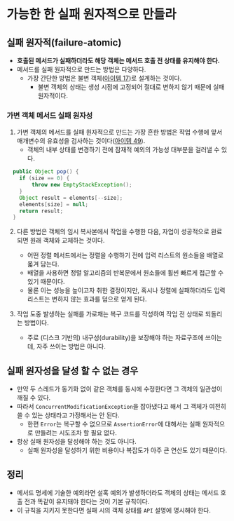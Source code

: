 # 가능한 한 실패 원자적으로 만들라

## 실패 원자적(failure-atomic)

* **호출된 메서드가 실패하더라도 해당 객체는 메서드 호출 전 상태를 유지해야 한다.** 
* 메서드를 실패 원자적으로 만드는 방법은 다양하다.
  * 가장 간단한 방법은 불변 객체([아이템 17](https://github.com/parkhanbeen/study/blob/master/effective-java/4%EC%9E%A5/17.%EB%B3%80%EA%B2%BD%20%EA%B0%80%EB%8A%A5%EC%84%B1%EC%9D%84%20%EC%B5%9C%EC%86%8C%ED%99%94%ED%95%98%EB%9D%BC.md))로 설계하는 것이다.
    * 불변 객체의 상태는 생성 시점에 고정되어 절대로 변하지 않기 때문에 실패 원자적이다.

### 가변 객체 메서드 실패 원자성 

1. 가변 객체의 메서드를 실패 원자적으로 만드는 가장 흔한 방법은 작업 수행에 앞서 매개변수의 유효성을 검사하는 것이다([아이템 49](https://github.com/parkhanbeen/study/blob/master/effective-java/8%EC%9E%A5/49.%EB%A7%A4%EA%B0%9C%EB%B3%80%EC%88%98%EA%B0%80%20%EC%9C%A0%ED%9A%A8%ED%95%9C%EC%A7%80%20%EA%B2%80%EC%82%AC%ED%95%98%EB%9D%BC.md)).
   * 객체의 내부 상태를 변경하기 전에 잠재적 예외의 가능성 대부분을 걸러낼 수 있다.

```java
  public Object pop() {
    if (size == 0) {
        throw new EmptyStackException();
    }
    Object result = elements[--size];
    elements[size] = null;
    return result;
  }
```

2. 다른 방법은 객체의 임시 복사본에서 작업을 수행한 다음, 자업이 성공적으로 완료되면 원래 객체와 교체하는 것이다.
   * 어떤 정렬 메서드에서는 정렬을 수행하기 전에 입력 리스트의 원소들을 배열로 옯겨 담는다.
   * 배열을 사용하면 정렬 알고리즘의 반복문에서 원소들에 휠씬 빠르게 접근할 수 있기 때문이다.
   * 물론 이는 성능을 높이고자 취한 결정이지만, 혹시나 정렬에 실패하더라도 입력 리스트는 변하지 않는 효과를 덤으로 얻게 된다.

3. 작업 도중 발생하는 실패를 가로채는 복구 코드를 작성하여 작업 전 상태로 되돌리는 방법이다.
   * 주로 (디스크 기반의) 내구성(durability)을 보장해야 하는 자료구조에 쓰이는데, 자주 쓰이는 방법은 아니다.

## 실패 원자성을 달성 할 수 없는 경우

* 만약 두 스레드가 동기화 없이 같은 객체를 동시에 수정한다면 그 객체의 일관성이 깨질 수 있다.
* 따라서 `ConcurrentModificationException`을 잡아냈다고 해서 그 객체가 여전히 쓸 수 있는 상태라고 가정해서는 안 된다.
  * 한편 `Error`는 복구할 수 없으므로 `AssertionError`에 대해서는 실패 원자적으로 만들려는 시도조차 할 필요 없다.
* 항상 실패 원자성을 달성해야 하는 것도 아니다.
  * 실패 원자성을 달성하기 위한 비용이나 복잡도가 아주 큰 연산도 있기 때문이다.

## 정리

* 메서드 명세에 기술한 예외라면 설혹 예외가 발생하더라도 객체의 상태는 메서드 호출 전과 똑같이 유지돼야 한다는 것이 기본 규칙이다.
* 이 규칙을 지키지 못한다면 실패 시의 객체 상태를 `API` 설명에 명시해야 한다.
